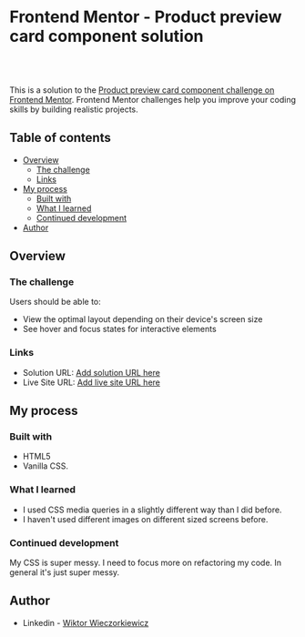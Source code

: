 <h1 style="padding:50px 0 50px">Frontend Mentor - Product preview card component solution</h1>

This is a solution to the [Product preview card component challenge on Frontend Mentor](https://www.frontendmentor.io/challenges/product-preview-card-component-GO7UmttRfa). Frontend Mentor challenges help you improve your coding skills by building realistic projects. 

## Table of contents

- [Overview](#overview)
  - [The challenge](#the-challenge)
  - [Links](#links)
- [My process](#my-process)
  - [Built with](#built-with)
  - [What I learned](#what-i-learned)
  - [Continued development](#continued-development)
- [Author](#author)


## Overview

### The challenge

Users should be able to:

- View the optimal layout depending on their device's screen size
- See hover and focus states for interactive elements


### Links

- Solution URL: [Add solution URL here](https://your-solution-url.com)
- Live Site URL: [Add live site URL here](https://your-live-site-url.com)

## My process

### Built with

- HTML5
- Vanilla CSS.


### What I learned

 - I used CSS media queries in a slightly different way than I did before. 
 - I haven't used different images on different sized screens before. 

### Continued development

My CSS is super messy. I need to focus more on refactoring my code. In general it's just super messy. 



## Author

- Linkedin - [Wiktor Wieczorkiewicz](https://www.linkedin.com/in/wiktor-wieczorkiewicz-0b987820a/)

<h2 style="padding-bottom:110px;"></h1>